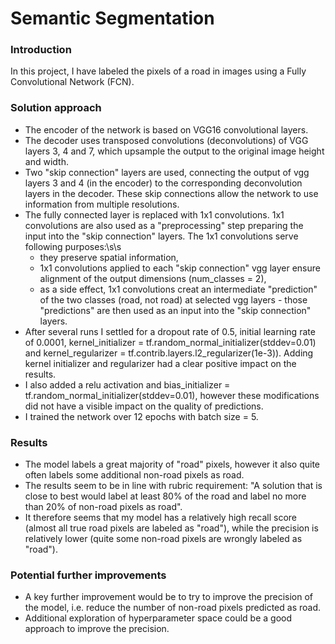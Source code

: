 # Semantic Segmentation

### Introduction
In this project, I have labeled the pixels of a road in images using a Fully Convolutional Network (FCN).

### Solution approach
- The encoder of the network is based on VGG16 convolutional layers.
- The decoder uses transposed convolutions (deconvolutions) of VGG layers 3, 4 and 7, which upsample the output to the original image height and width.
- Two "skip connection" layers are used, connecting the output of vgg layers 3 and 4 (in the encoder) to the corresponding deconvolution layers in the decoder. These skip connections allow the network to use information from multiple resolutions.
- The fully connected layer is replaced with 1x1 convolutions. 1x1 convolutions are also used as a "preprocessing" step preparing the input into the "skip connection" layers. The 1x1 convolutions serve following purposes:\s\s
  * they preserve spatial information,
  * 1x1 convolutions applied to each "skip connection" vgg layer ensure alignment of the output dimensions (num_classes = 2),
  * as a side effect, 1x1 convolutions creat an intermediate "prediction" of the two classes (road, not road) at selected vgg layers - those "predictions" are then used as an input into the "skip connection" layers.
- After several runs I settled for a dropout rate of 0.5, initial learning rate of 0.0001, kernel_initializer = tf.random_normal_initializer(stddev=0.01) and kernel_regularizer = tf.contrib.layers.l2_regularizer(1e-3)). Adding kernel initializer and regularizer had a clear positive impact on the results.
- I also added a relu activation and bias_initializer = tf.random_normal_initializer(stddev=0.01), however these modifications did not have a visible impact on the quality of predictions.
- I trained the network over 12 epochs with batch size = 5.

### Results
- The model labels a great majority of "road" pixels, however it also quite often labels some additional non-road pixels as road.
- The results seem to be in line with rubric requirement: "A solution that is close to best would label at least 80% of the road and label no more than 20% of non-road pixels as road".
- It therefore seems that my model has a relatively high recall score (almost all true road pixels are labeled as "road"), while the precision is relatively lower (quite some non-road pixels are wrongly labeled as "road").

### Potential further improvements
- A key further improvement would be to try to improve the precision of the model, i.e. reduce the number of non-road pixels predicted as road.
- Additional exploration of hyperparameter space could be a good approach to improve the precision.
